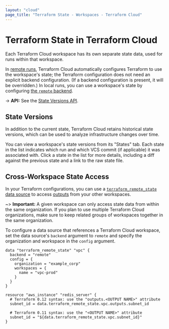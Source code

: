 ```yaml
---
layout: "cloud"
page_title: "Terraform State - Workspaces - Terraform Cloud"
---
```


# Terraform State in Terraform Cloud

Each Terraform Cloud workspace has its own separate state data, used for runs within that workspace.

In [remote runs](../run/index.html), Terraform Cloud automatically configures Terraform to use the workspace's state; the Terraform configuration does not need an explicit backend configuration. (If a backend configuration is present, it will be overridden.) In local runs, you can use a workspace's state by configuring [the `remote` backend](/docs/backends/types/remote.html).

-> **API:** See the [State Versions API](../api/state-versions.html).

## State Versions

In addition to the current state, Terraform Cloud retains historical state versions, which can be used to analyze infrastructure changes over time.

You can view a workspace's state versions from its "States" tab. Each state in the list indicates which run and which VCS commit (if applicable) it was associated with. Click a state in the list for more details, including a diff against the previous state and a link to the raw state file.

## Cross-Workspace State Access

In your Terraform configurations, you can use a [`terraform_remote_state` data source](/docs/providers/terraform/d/remote_state.html) to access [outputs](/docs/configuration/outputs.html) from your other workspaces.

~> **Important:** A given workspace can only access state data from within the same organization. If you plan to use multiple Terraform Cloud organizations, make sure to keep related groups of workspaces together in the same organization.

To configure a data source that references a Terraform Cloud workspace, set the data source's `backend` argument to `remote` and specify the organization and workspace in the `config` argument.

``` hcl
data "terraform_remote_state" "vpc" {
  backend = "remote"
  config = {
    organization = "example_corp"
    workspaces = {
      name = "vpc-prod"
    }
  }
}

resource "aws_instance" "redis_server" {
  # Terraform 0.12 syntax: use the "outputs.<OUTPUT NAME>" attribute
  subnet_id = data.terraform_remote_state.vpc.outputs.subnet_id

  # Terraform 0.11 syntax: use the "<OUTPUT NAME>" attribute
  subnet_id = "${data.terraform_remote_state.vpc.subnet_id}"
}
```
